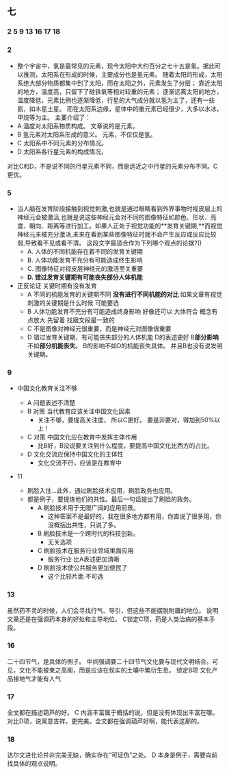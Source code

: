 ## 七 

### 2 5 9 13 16 17 18

### 2
- 整个宇宙中，氢是最常见的元素，现今太阳中大约百分之七十五是氢。据此可以推测，太阳系在形成的时候，主要成分也是氢元素。
随着太阳的形成，太阳系绝大部分物质都集中到了太阳，而在太阳之外，元素发生了分层；
靠近太阳的地方，温度高，只留下了硅铁氧等相对较重的元素；
逐渐远离太阳的地方，温度降低，元素比例也逐渐降低，行星的大气成分就以氢为主了，还有一些氦，如木星土星。
而在太阳系边缘，星体中的重元素已经很少，大多以水冰，甲烷等为主。
主要介绍了：
- A 温度对太阳系物质构成。 文章说的是元素。
- B 氢元素对太阳系形成的意义。 元素，不仅仅是氢。
- C 太阳系中不同元素的分布情况。
- D 太阳系各行星元素的构成情况。

对比C和D，不是说不同的行星元素不同，而是远近之中行星的元素分布不同。C更优。

### 5

- 当人脑在发育阶段接触到视觉刺激,也就是通过眼睛看到外界事物时视皮层上的神经元会被激活,也就是说这些神经元会对不同的图像特征如颜色、形状、亮度、朝向、距离等进行加工。如果人正处于视觉功能的**发育关键期,**而视觉神经元未被充分激活,未来在看到某些图像特征时就不会产生反应或反应比较弱,导致看不见或看不清。 这段文字最适合作为下列哪个观点的论据?()
  - A. 人体的不同机能存在着不同的发育关键期
  - B. 人体功能发育不充分有可能造成终生影响
  - C. 图像特征对视皮层神经元的激活至关重要
  - **D. 错过发育关键期有可能丧失部分人体机能**
- 正反论证 关键时期有没有发育
  - A 不同的机能发育的关键期不同 **没有进行不同机能的对比** 如果文章有视觉刺激的关键期是什么时候 可能要选
  - B 人体功能发育不充分有可能造成终身影响 好像还可以 大体符合 概念有点放大 先留着 找跟文段最一致的
  - C 不是图像对神经元很重要，而是神经元对图像很重要
  - D 错过发育关键期，有可能丧失部分的人体机能 D的表述更好 B**部分影响**不如**部分机能丧失**。 B的影响不如D的机能丧失具体。 并且B也没有说发明关键期。

### 9

- 中国文化教育关注不够
  - A 问题表述不清楚
  - B 对策 当代教育应该关注中国文化因素
    - 关注不够，要提高关注度， 所以C更好。 要是非要对，得加到50%以上！
  - C 对策 中国文化应在教育中发挥主体作用
    - 比B好，B没说要关注到什么程度，要提高中国文化比西方的占比。
  - D 文化交流应保持中国文化的主体性
    - 文化交流不行，应该是在教育中

- 11
  - 刷脸入住...此外，通过刷脸技术应用，刷脸政务也应用。
  - 都是例子，要提炼他们的共性。最后一句话提出了刷脸的政务。
    - A 刷脸技术用于无限广阔的应用前景。 
      - 这种答案不是最好的，我在很多地方都有用，你直说了很多用，你没概括出共性，只说了多。
    - B 刷脸技术是一个跨时代的科技创新。
      - 无关选项
    - C 刷脸技术在服务行业领域里面应用
      - 服务行业 比A表述更加清晰
    - D 刷脸技术使公共服务更加便民了
      - 这个比较片面 不可选

### 13 
虽然药不灵的时候，人们会寻找行气、导引，但这些不能摆脱附庸的地位。
说明文章还是在强调药本身的好处和主导地位。
C锁定C项，药是人类治病的基本手段。
### 16
二十四节气，是具体的例子。
中间强调要二十四节气文化要与现代文明结合。可见，文化不能被束之高阁，而是应该在现实的土壤中繁衍生息。
锁定B项 文化产品接地气才能有人气
### 17
全文都在描述葫芦的好。
C 内涵丰富属于概括的说，但是没有体现出丰富在哪。
对比D项，说寓意吉祥，更完美。全文都在强调葫芦好啊，能代表这那的。

### 18
达尔文进化论并非完美无缺，确实存在“可证伪”之处。
D 本身是例子，需要向前找具体的观点说明。
